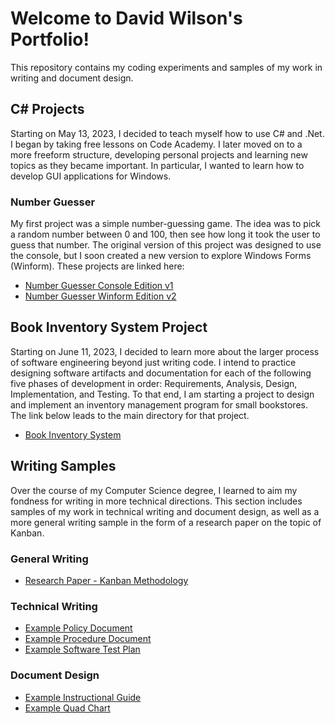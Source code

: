 # Welcome to David Wilson's Portfolio!  
This repository contains my coding experiments and samples of my work in writing and document design.
## C# Projects
Starting on May 13, 2023, I decided to teach myself how to use C# and .Net. I began by taking free lessons on Code Academy. I later moved on to a more freeform structure, developing personal projects and learning new topics as they became important. In particular, I wanted to learn how to develop GUI applications for Windows.
### Number Guesser
My first project was a simple number-guessing game. The idea was to pick a random number between 0 and 100, then see how long it took the user to guess that number. The original version of this project was designed to use the console, but I soon created a new version to explore Windows Forms (Winform). These projects are linked here:
- [Number Guesser Console Edition v1](https://github.com/davidpaulwilson01/Portfolio/tree/main/C%23%20Projects/01%20Number%20Guessing%20Game/Console%20Edition)
- [Number Guesser Winform Edition v2](https://github.com/davidpaulwilson01/Portfolio/tree/main/C%23%20Projects/01%20Number%20Guessing%20Game/WinForm%20Edition/NumberGuesserWinForm)


## Book Inventory System Project
Starting on June 11, 2023, I decided to learn more about the larger process of software engineering beyond just writing code. I intend to practice designing software artifacts and documentation for each of the following five phases of development in order: Requirements, Analysis, Design, Implementation, and Testing. To that end, I am starting a project to design and implement an inventory management program for small bookstores. The link below leads to the main directory for that project.
- [Book Inventory System](https://github.com/davidpaulwilson01/Portfolio/tree/main/Software%20Engineering%20Projects/Book%20Inventory%20System/)


## Writing Samples
Over the course of my Computer Science degree, I learned to aim my fondness for writing in more technical directions. This section includes samples of my work in technical writing and document design, as well as a more general writing sample in the form of a research paper on the topic of Kanban.
### General Writing
- [Research Paper - Kanban Methodology](https://github.com/DavidPaulWilson/Portfolio/blob/43fd8ba7c77bf3e7901454b4c525509f4248dd94/Writing%20Samples/Research%20Paper%20-%20Kanban%20Methodology.pdf)
### Technical Writing
- [Example Policy Document](https://github.com/DavidPaulWilson/Portfolio/blob/05e2546dc5a4a7ddaf42869762e3b2b49b40c7bc/Technical%20Document%20Samples/Example%20Policy%20Document.pdf)
- [Example Procedure Document](https://github.com/DavidPaulWilson/Portfolio/blob/05e2546dc5a4a7ddaf42869762e3b2b49b40c7bc/Technical%20Document%20Samples/Example%20Procedure%20Document.pdf)
- [Example Software Test Plan](https://github.com/DavidPaulWilson/Portfolio/blob/43fd8ba7c77bf3e7901454b4c525509f4248dd94/IT%20or%20SWE%20Documentation%20Samples/Example%20Test%20Plan.pdf)
### Document Design  
- [Example Instructional Guide](https://github.com/DavidPaulWilson/Portfolio/blob/43fd8ba7c77bf3e7901454b4c525509f4248dd94/Document%20Design%20Samples/Example%20Instructional%20Guide.pdf)
- [Example Quad Chart](https://github.com/DavidPaulWilson/Portfolio/blob/43fd8ba7c77bf3e7901454b4c525509f4248dd94/Document%20Design%20Samples/Example%20Quad%20Chart.pdf)